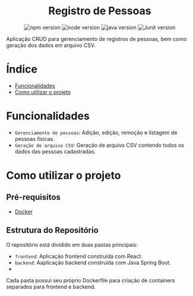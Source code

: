<h1 align="center"> Registro de Pessoas </h1>

<p align="center">
  <img src="https://img.shields.io/badge/npm-10.8.2-blue" alt="npm version">
  <img src="https://img.shields.io/badge/node-20.18.0-pink" alt="node version">
  <img src="https://img.shields.io/badge/java-17-blue" alt="java version">
  <img src="https://img.shields.io/badge/JUnit-5.8.1-pink" alt="Junit version">
</p>

Aplicação CRUD para gerenciamento de registros de pessoas, bem como geração dos dados em arquivo CSV.

# Índice 

* [Funcionalidades](#funcionalidades)
* [Como utilizar o projeto](#como-utilizar-o-projeto)

# Funcionalidades

- `Gerenciamento de pessoas`: Adição, edição, remoção e listagem de pessoas físicas.
- `Geração de arquivo CSV`: Geração de arquivo CSV contendo todos os dados das pessoas cadastradas.

# Como utilizar o projeto

## Pré-requisitos

- <a href="https://www.docker.com/"> Docker </a>

## Estrutura do Repositório

O repositório está dividido em duas pastas principais:

- `frontend`: Aplicação frontend construída com React.
- `backend`: Aaplicação backend construída com Java Spring Boot.
- 
Cada pasta possui seu próprio Dockerfile para criação de containers separados para frontend e backend.


